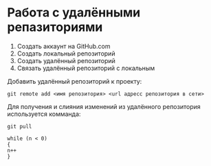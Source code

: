 # Работа с удалёнными репазиториями
1. Создать аккаунт на GitHub.com
2. Создать локальный репозиторий
3. Создать удалённый репозиторий
4. Связать удалённый репозиторий с локальным

Добавить удалённый репозиторий к проекту:
   
```
git remote add <имя репозитория> <url адресс репозитория в сети>
```
Для получения и слияния изменений из удалённого репозитория используется комманда:

```
git pull
```

```
while (n < 0)
{
n++
}

```
